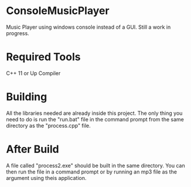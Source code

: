 # ConsoleMusicPlayer
Music Player using windows console instead of a GUI. Still a work in progress. 

# Required Tools
C++ 11 or Up Compiler

# Building
All the libraries needed are already inside this project. The only thing you need to do is
run the "run.bat" file in the command prompt from the same directory as the "process.cpp" file.

# After Build
A file called "process2.exe" should be built in the same directory. You can then run the file in a command prompt or by running an mp3 file as the argument using theis application.
